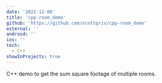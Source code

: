 ```yaml
---
date: '2022-12-08'
title: 'cpp-room_demo'
github: 'https://github.com/scottgriv/cpp-room_demo'
external: ''
android: ''
ios: ''
tech:
  - C++
showInProjects: true
---
```


C++ demo to get the sum square footage of multiple rooms.
